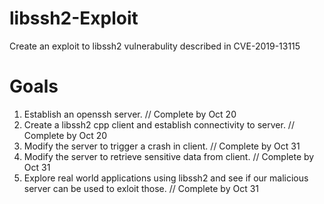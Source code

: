 # libssh2-Exploit
Create an exploit to libssh2 vulnerabulity described in CVE-2019-13115

Goals
=====
1. Establish an openssh server. // Complete by Oct 20
2. Create a libssh2 cpp client and establish connectivity to server. // Complete by Oct 20
3. Modify the server to trigger a crash in client. // Complete by Oct 31
4. Modify the server to retrieve sensitive data from client. // Complete by Oct 31
5. Explore real world applications using libssh2 and see if our malicious server can be used to exloit those. // Complete by Oct 31

